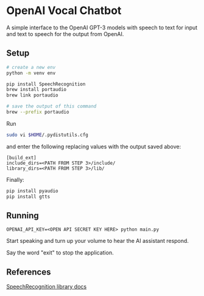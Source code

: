 # OpenAI Vocal Chatbot

A simple interface to the OpenAI GPT-3 models with speech
to text for input and text to speech for the output from OpenAI.

## Setup

```bash
# create a new env
python -m venv env

pip install SpeechRecognition
brew install portaudio
brew link portaudio

# save the output of this command
brew --prefix portaudio
```

Run 
```bash
sudo vi $HOME/.pydistutils.cfg
```

and enter the following replacing values with the output saved above:

```text
[build_ext]
include_dirs=<PATH FROM STEP 3>/include/
library_dirs=<PATH FROM STEP 3>/lib/
```

Finally:
```bash
pip install pyaudio
pip install gtts
```

## Running

```
OPENAI_API_KEY=<OPEN API SECRET KEY HERE> python main.py
```

Start speaking and turn up your volume to hear the AI 
assistant respond.

Say the word "exit" to stop the application.

## References

[SpeechRecognition library docs](https://pypi.org/project/SpeechRecognition/1.2.3/)

